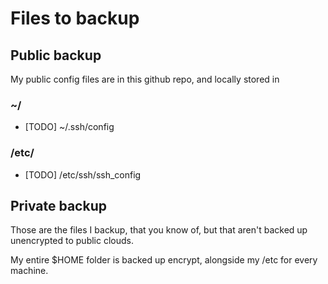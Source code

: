# Files to backup

## Public backup

My public config files are in this github repo, and locally stored in 

### ~/
- [TODO] ~/.ssh/config



### /etc/
- [TODO] /etc/ssh/ssh_config

## Private backup

Those are the files I backup, that you know of, but that aren't backed up unencrypted to public clouds.

My entire $HOME folder is backed up encrypt, alongside my /etc for every machine.
